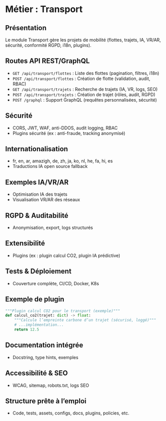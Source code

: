 # Métier : Transport

## Présentation
Le module Transport gère les projets de mobilité (flottes, trajets, IA, VR/AR, sécurité, conformité RGPD, i18n, plugins).

## Routes API REST/GraphQL
- `GET /api/transport/flottes` : Liste des flottes (pagination, filtres, i18n)
- `POST /api/transport/flottes` : Création de flotte (validation, audit, RBAC)
- `GET /api/transport/trajets` : Recherche de trajets (IA, VR, logs, SEO)
- `POST /api/transport/trajets` : Création de trajet (rôles, audit, RGPD)
- `POST /graphql` : Support GraphQL (requêtes personnalisées, sécurité)

## Sécurité
- CORS, JWT, WAF, anti-DDOS, audit logging, RBAC
- Plugins sécurité (ex : anti-fraude, tracking anonymisé)

## Internationalisation
- fr, en, ar, amazigh, de, zh, ja, ko, nl, he, fa, hi, es
- Traductions IA open source fallback

## Exemples IA/VR/AR
- Optimisation IA des trajets
- Visualisation VR/AR des réseaux

## RGPD & Auditabilité
- Anonymisation, export, logs structurés

## Extensibilité
- Plugins (ex : plugin calcul CO2, plugin IA prédictive)

## Tests & Déploiement
- Couverture complète, CI/CD, Docker, K8s

## Exemple de plugin
```python
"""Plugin calcul CO2 pour le transport (exemple)"""
def calcul_co2(trajet: dict) -> float:
    """Calcule l’empreinte carbone d’un trajet (sécurisé, loggé)"""
    # ...implémentation...
    return 12.5
```

## Documentation intégrée
- Docstring, type hints, exemples

## Accessibilité & SEO
- WCAG, sitemap, robots.txt, logs SEO

## Structure prête à l’emploi
- Code, tests, assets, configs, docs, plugins, policies, etc.
